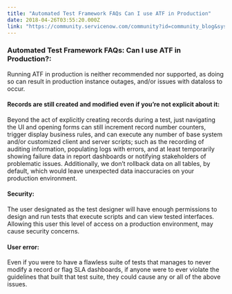 ```yaml
---
title: "Automated Test Framework FAQs Can I use ATF in Production"
date: 2018-04-26T03:55:20.000Z
link: "https://community.servicenow.com/community?id=community_blog&sys_id=b4490484db3557004fc2f4621f9619d1"
---
```

<h3>Automated Test Framework FAQs: Can I use ATF in Production?:</h3>
<p>Running ATF in production is neither recommended nor supported, as doing so can result in production instance outages, and/or issues with dataloss to occur.</p>
<h4>Records are still created and modified even if you’re not explicit about it:</h4>
<p>Beyond the act of explicitly creating records during a test, just navigating the UI and opening forms can still increment record number counters, trigger display business rules, and can execute any number of base system and/or customized client and server scripts; such as the recording of auditing information, populating logs with errors, and at least temporarily showing failure data in report dashboards or notifying stakeholders of problematic issues. Additionally, we don’t rollback data on all tables, by default, which would leave unexpected data inaccuracies on your production environment.</p>
<h4>Security:</h4>
<p>The user designated as the test designer will have enough permissions to design and run tests that execute scripts and can view tested interfaces. Allowing this user this level of access on a production environment, may cause security concerns.</p>
<h4>User error:</h4>
<p>Even if you were to have a flawless suite of tests that manages to never modify a record or flag SLA dashboards, if anyone were to ever violate the guidelines that built that test suite, they could cause any or all of the above issues.</p>
<p style="margin: 0in; font-family: Calibri; font-size: 11.0pt; color: black;"> </p>